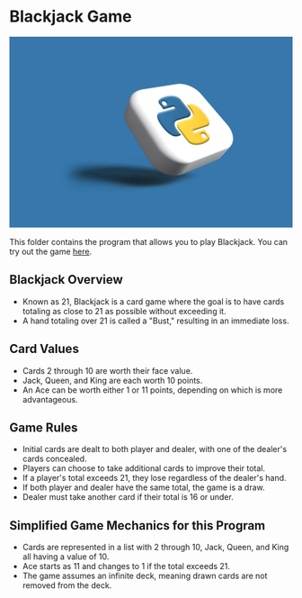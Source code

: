 # Blackjack Game
![100-days-of-code](python.jpg)

This folder contains the program that allows you to play Blackjack. You can try out the game [here](https://games.washingtonpost.com/games/blackjack/).


## Blackjack Overview
  - Known as 21, Blackjack is a card game where the goal is to have cards totaling as close to 21 as possible without exceeding it.
  - A hand totaling over 21 is called a "Bust," resulting in an immediate loss.
  
##  Card Values
  - Cards 2 through 10 are worth their face value.
  - Jack, Queen, and King are each worth 10 points.
  - An Ace can be worth either 1 or 11 points, depending on which is more advantageous.

##  Game Rules
  - Initial cards are dealt to both player and dealer, with one of the dealer's cards concealed.
  - Players can choose to take additional cards to improve their total.
  - If a player's total exceeds 21, they lose regardless of the dealer's hand.
  - If both player and dealer have the same total, the game is a draw.
  - Dealer must take another card if their total is 16 or under.

##  Simplified Game Mechanics for this Program
  - Cards are represented in a list with 2 through 10, Jack, Queen, and King all having a value of 10.
  - Ace starts as 11 and changes to 1 if the total exceeds 21.
  - The game assumes an infinite deck, meaning drawn cards are not removed from the deck.

